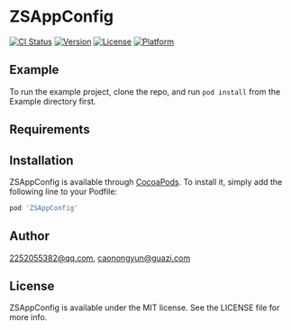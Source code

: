 # ZSAppConfig

[![CI Status](https://img.shields.io/travis/2252055382@qq.com/ZSAppConfig.svg?style=flat)](https://travis-ci.org/2252055382@qq.com/ZSAppConfig)
[![Version](https://img.shields.io/cocoapods/v/ZSAppConfig.svg?style=flat)](https://cocoapods.org/pods/ZSAppConfig)
[![License](https://img.shields.io/cocoapods/l/ZSAppConfig.svg?style=flat)](https://cocoapods.org/pods/ZSAppConfig)
[![Platform](https://img.shields.io/cocoapods/p/ZSAppConfig.svg?style=flat)](https://cocoapods.org/pods/ZSAppConfig)

## Example

To run the example project, clone the repo, and run `pod install` from the Example directory first.

## Requirements

## Installation

ZSAppConfig is available through [CocoaPods](https://cocoapods.org). To install
it, simply add the following line to your Podfile:

```ruby
pod 'ZSAppConfig'
```

## Author

2252055382@qq.com, caonongyun@guazi.com

## License

ZSAppConfig is available under the MIT license. See the LICENSE file for more info.
